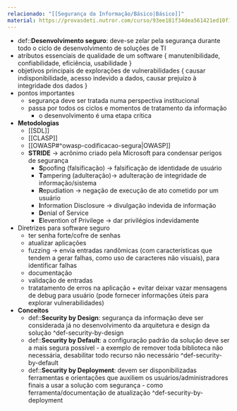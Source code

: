 ```yaml
---
relacionado: "[[Segurança da Informação/Básico|Básico]]"
material: https://provasdeti.nutror.com/curso/93ee181f34dea561421ed10f15614d24d58ce143
---
```

* def::**Desenvolvimento seguro**: deve-se zelar pela segurança durante todo o ciclo de desenvolvimento de soluções de TI
* atributos essenciais de qualidade de um software { manutenibilidade, confiabilidade, eficiência, usabilidade }
* objetivos principais de explorações de vulnerabilidades { causar indisponibilidade, acesso indevido a dados, causar prejuízo à integridade dos dados }
* pontos importantes
	* segurança deve ser tratada numa perspectiva institucional
	* passa por todos os ciclos e momentos de tratamento da informação
		* o desenvolvimento é uma etapa crítica 
* **Metodologias**
	* [[SDL]]
	* [[CLASP]]
	* [[OWASP#^owasp-codificacao-segura|OWASP]]
	* **STRIDE** -> acrônimo criado pela Microsoft para condensar perigos de segurança
		* **S**poofing (falsificação) -> falsificação de identidade de usuário
		* **T**ampering (adulteração)-> adulteração de integridade de informação/sistema
		* **R**epudiation -> negação de execução de ato cometido por um usuário
		* **I**nformation Disclosure -> divulgação indevida de informação
		* **D**enial of Service
		* **E**levention of Privilege -> dar privilégios indevidamente
* Diretrizes para software seguro
	* ter senha forte/cofre de senhas
	* atualizar aplicações
	* fuzzing -> envia entradas randômicas (com características que tendem a gerar falhas, como uso de caracteres não visuais), para identificar falhas
	* documentação
	* validação de entradas
	* tratatamento de erros na aplicação + evitar deixar vazar mensagens de debug para usuário (pode fornecer informações úteis para explorar vulnerabilidades)
* **Conceitos**
	* def::**Security by Design**: segurança da informação deve ser considerada já no desenvolvimento da arquitetura e design da solução ^def-security-by-design
	* def::**Security by Default**: a configuração padrão da solução deve ser a mais segura possível - a exemplo de remover toda biblioteca não necessária, desabilitar todo recurso não necessário ^def-security-by-default
	* def::**Security by Deployment**: devem ser disponibilizadas ferramentas e orientações que auxiliem os usuários/administradores finais a usar a solução com segurança - como ferramenta/documentação de atualização ^def-security-by-deployment
